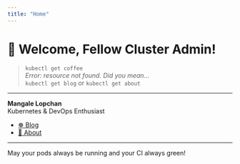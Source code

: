 ```yaml
---
title: "Home"
---
```


# 👋 Welcome, Fellow Cluster Admin!

> `kubectl get coffee`  
> _Error: resource not found. Did you mean..._  
> `kubectl get blog` or `kubectl get about`

---

**Mangale Lopchan**  
Kubernetes & DevOps Enthusiast

- [☸️ Blog](blog.md)
- [👤 About](about.md)

---

May your pods always be running and your CI always green!

